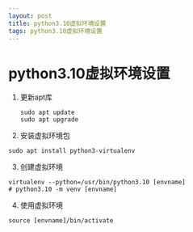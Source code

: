 ```yaml
---
layout: post
title: python3.10虚拟环境设置
tags: python3.10虚拟环境设置
---
```




# python3.10虚拟环境设置

1. 更新apt库

   ```
   sudo apt update
   sudo apt upgrade
   ```

   

2. 安装虚拟环境包
```
sudo apt install python3-virtualenv
```



3. 创建虚拟环境
```
virtualenv --python=/usr/bin/python3.10 [envname]
# python3.10 -m venv [envname]
```
4. 使用虚拟环境
```
source [envname]/bin/activate
```

